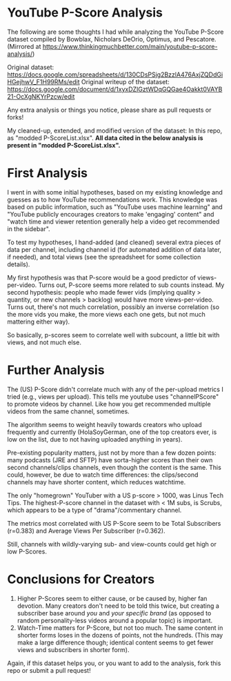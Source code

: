 # YouTube P-Score Analysis
The following are some thoughts I had while analyzing the YouTube P-Score dataset compiled by Bowblax, Nicholars DeOrio, Optimus, and Pescatore. (Mirrored at https://www.thinkingmuchbetter.com/main/youtube-p-score-analysis/)

Original dataset: https://docs.google.com/spreadsheets/d/130CDsPSjg2BzzlA476AxjZQDdGiHGejhwV_F1H99RMs/edit
Original writeup of the dataset: https://docs.google.com/document/d/1xyxDZIGztWDqGQGae4Oakkt0VAYB21-OcXgNKYrPzcw/edit

Any extra analysis or things you notice, please share as pull requests or forks!

My cleaned-up, extended, and modified version of the dataset: In this repo, as "modded P-ScoreList.xlsx".
**All data cited in the below analysis is present in "modded P-ScoreList.xlsx".**

# First Analysis
I went in with some initial hypotheses, based on my existing knowledge and guesses as to how YouTube recommendations work. This knowledge was based on public information, such as "YouTube uses machine learning" and "YouTube publicly encourages creators to make 'engaging' content" and "watch time and viewer retention generally help a video get recommended in the sidebar".

To test my hypotheses, I hand-added (and cleaned) several extra pieces of data per channel, including channel id (for automated addition of data later, if needed), and total views (see the spreadsheet for some collection details).

My first hypothesis was that P-score would be a good predictor of views-per-video. Turns out, P-score seems more related to sub counts instead.
My second hypothesis: people who made fewer vids (implying quality > quantity, or new channels > backlog) would have more views-per-video. Turns out, there's not much correlation, possibly an inverse correlation (so the more vids you make, the more views each one gets, but not much mattering either way).

So basically, p-scores seem to correlate well with subcount, a little bit with views, and not much else.

# Further Analysis
The (US) P-Score didn't correlate much with any of the per-upload metrics I tried (e.g., views per upload). This tells me youtube uses "channelPScore" to promote videos by channel. Like how you get recommended multiple videos from the same channel, sometimes.

The algorithm seems to weight heavily towards creators who upload frequently and currently (HolaSoyGerman, one of the top creators ever, is low on the list, due to not having uploaded anything in years).

Pre-existing popularity matters, just not by more than a few dozen points: many podcasts (JRE and SFTP) have sorta-higher scores than their own second channels/clips channels, even though the content is the same. This could, however, be due to watch time differences: the clips/second channels may have shorter content, which reduces watchtime.

The only "homegrown" YouTuber with a US p-score > 1000, was Linus Tech Tips. The highest-P-score channel in the dataset with < 1M subs, is Scrubs, which appears to be a type of "drama"/commentary channel.

The metrics most correlated with US P-Score seem to be Total Subscribers (r=0.383) and Average Views Per Subscriber (r=0.362).

Still, channels with wildly-varying sub- and view-counts could get high or low P-Scores.

# Conclusions for Creators
1. Higher P-Scores seem to either cause, or be caused by, higher fan devotion. Many creators don't need to be told this twice, but creating a subscriber base around *you* and *your specific brand* (as opposed to random personality-less videos around a popular topic) is important.
2. Watch-Time matters for P-Score, but not too much. The same content in shorter forms loses in the dozens of points, not the hundreds. (This may make a large difference though; identical content seems to get fewer views and subscribers in shorter form).


Again, if this dataset helps you, or you want to add to the analysis, fork this repo or submit a pull request!
